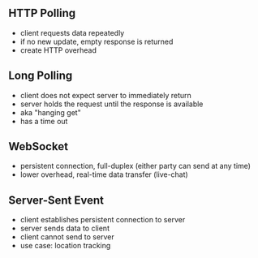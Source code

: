 ## HTTP Polling

- client requests data repeatedly
- if no new update, empty response is returned
- create HTTP overhead

## Long Polling

- client does not expect server to immediately return
- server holds the request until the response is available
- aka "hanging get"
- has a time out

## WebSocket

- persistent connection, full-duplex (either party can send at any time)
- lower overhead, real-time data transfer (live-chat)

## Server-Sent Event

- client establishes persistent connection to server
- server sends data to client
- client cannot send to server
- use case: location tracking
